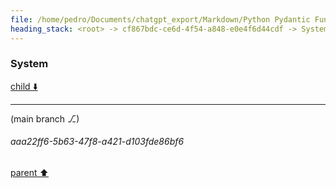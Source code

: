 ```yaml
---
file: /home/pedro/Documents/chatgpt_export/Markdown/Python Pydantic Function Model.md
heading_stack: <root> -> cf867bdc-ce6d-4f54-a848-e0e4f6d44cdf -> System -> 91080ce5-00bf-4674-a64f-dc1e193d3e94 -> System
---
```

### System

[child ⬇️](#aaa22ff6-5b63-47f8-a421-d103fde86bf6)

---

(main branch ⎇)
###### aaa22ff6-5b63-47f8-a421-d103fde86bf6
[parent ⬆️](#91080ce5-00bf-4674-a64f-dc1e193d3e94)
